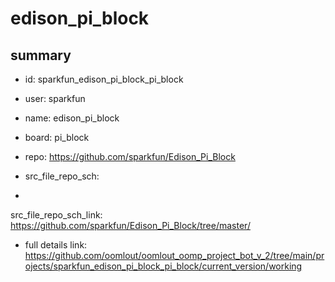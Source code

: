 # edison_pi_block
 
## summary 
* id: sparkfun_edison_pi_block_pi_block
* user: sparkfun
* name: edison_pi_block
* board: pi_block
* repo: https://github.com/sparkfun/Edison_Pi_Block



* src_file_repo_sch: 
*
 src_file_repo_sch_link: https://github.com/sparkfun/Edison_Pi_Block/tree/master/
* full details link: https://github.com/oomlout/oomlout_oomp_project_bot_v_2/tree/main/projects/sparkfun_edison_pi_block_pi_block/current_version/working  






